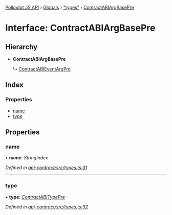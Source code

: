 [Polkadot JS API](../README.md) › [Globals](../globals.md) › ["types"](../modules/_types_.md) › [ContractABIArgBasePre](_types_.contractabiargbasepre.md)

# Interface: ContractABIArgBasePre

## Hierarchy

* **ContractABIArgBasePre**

  ↳ [ContractABIEventArgPre](_types_.contractabieventargpre.md)

## Index

### Properties

* [name](_types_.contractabiargbasepre.md#name)
* [type](_types_.contractabiargbasepre.md#type)

## Properties

###  name

• **name**: *StringIndex*

*Defined in [api-contract/src/types.ts:31](https://github.com/polkadot-js/api/blob/774f41e6db/packages/api-contract/src/types.ts#L31)*

___

###  type

• **type**: *[ContractABITypePre](_types_.contractabitypepre.md)*

*Defined in [api-contract/src/types.ts:32](https://github.com/polkadot-js/api/blob/774f41e6db/packages/api-contract/src/types.ts#L32)*
